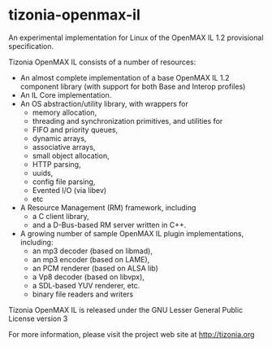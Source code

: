tizonia-openmax-il
==================

An experimental implementation for Linux of the OpenMAX IL 1.2 provisional
specification.

Tizonia OpenMAX IL consists of a number of resources:

* An almost complete implementation of a base OpenMAX IL 1.2 component library
  (with support for both Base and Interop profiles)
* An IL Core implementation.
* An OS abstraction/utility library,
    with wrappers for
    * memory allocation,
    * threading and synchronization primitives,
    and utilities for
    * FIFO and priority queues,
    * dynamic arrays,
    * associative arrays,
    * small object allocation,
    * HTTP parsing,
    * uuids,
    * config file parsing,
    * Evented I/O (via libev)
    * etc
* A Resource Management (RM) framework, including
  * a C client library,
  * and a D-Bus-based RM server written in C++.
* A growing number of sample OpenMAX IL plugin implementations, including:
  * an mp3 decoder (based on libmad),
  * an mp3 encoder (based on LAME),
  * an PCM renderer (based on ALSA lib)
  * a Vp8 decoder (based on libvpx),
  * a SDL-based YUV renderer, etc.
  * binary file readers and writers

Tizonia OpenMAX IL is released under the GNU Lesser General Public License
version 3

For more information, please visit the project web site at http://tizonia.org
